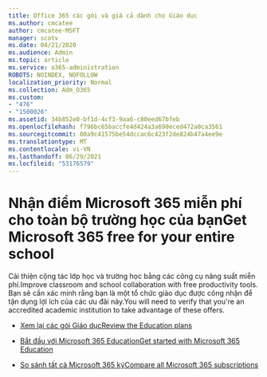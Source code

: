 ```yaml
---
title: Office 365 các gói và giá cả dành cho Giáo dục
ms.author: cmcatee
author: cmcatee-MSFT
manager: scotv
ms.date: 04/21/2020
ms.audience: Admin
ms.topic: article
ms.service: o365-administration
ROBOTS: NOINDEX, NOFOLLOW
localization_priority: Normal
ms.collection: Adm_O365
ms.custom:
- "476"
- "1500026"
ms.assetid: 34b852e0-bf1d-4cf3-9aa6-c80eed67bfeb
ms.openlocfilehash: f796bc65baccfe4d424a3a690eced472a0ca3561
ms.sourcegitcommit: 00a9c41575be54dccac6c423f2de824b47a4ee9e
ms.translationtype: MT
ms.contentlocale: vi-VN
ms.lasthandoff: 06/29/2021
ms.locfileid: "53176579"
---
```

# <a name="get-microsoft-365-free-for-your-entire-school"></a><span data-ttu-id="2c81c-102">Nhận điểm Microsoft 365 miễn phí cho toàn bộ trường học của bạn</span><span class="sxs-lookup"><span data-stu-id="2c81c-102">Get Microsoft 365 free for your entire school</span></span>

<span data-ttu-id="2c81c-103">Cải thiện cộng tác lớp học và trường học bằng các công cụ năng suất miễn phí.</span><span class="sxs-lookup"><span data-stu-id="2c81c-103">Improve classroom and school collaboration with free productivity tools.</span></span> <span data-ttu-id="2c81c-104">Bạn sẽ cần xác minh rằng bạn là một tổ chức giáo dục được công nhận để tận dụng lợi ích của các ưu đãi này.</span><span class="sxs-lookup"><span data-stu-id="2c81c-104">You will need to verify that you're an accredited academic institution to take advantage of these offers.</span></span>
  
- [<span data-ttu-id="2c81c-105">Xem lại các gói Giáo dục</span><span class="sxs-lookup"><span data-stu-id="2c81c-105">Review the Education plans</span></span>](https://products.office.com/academic/compare-office-365-education-plans)

- [<span data-ttu-id="2c81c-106">Bắt đầu với Microsoft 365 Education</span><span class="sxs-lookup"><span data-stu-id="2c81c-106">Get started with Microsoft 365 Education</span></span>](https://support.office.com/article/get-started-with-office-365-education-ab02abe5-a1ee-458c-b749-5b44416ccf14?wt.mc_id=o365_portal_mmaven&ui=en-US&rs=en-US&ad=US)

- [<span data-ttu-id="2c81c-107">So sánh tất cả Microsoft 365 ký</span><span class="sxs-lookup"><span data-stu-id="2c81c-107">Compare all Microsoft 365 subscriptions</span></span>](https://products.office.com/business/compare-more-office-365-for-business-plans)